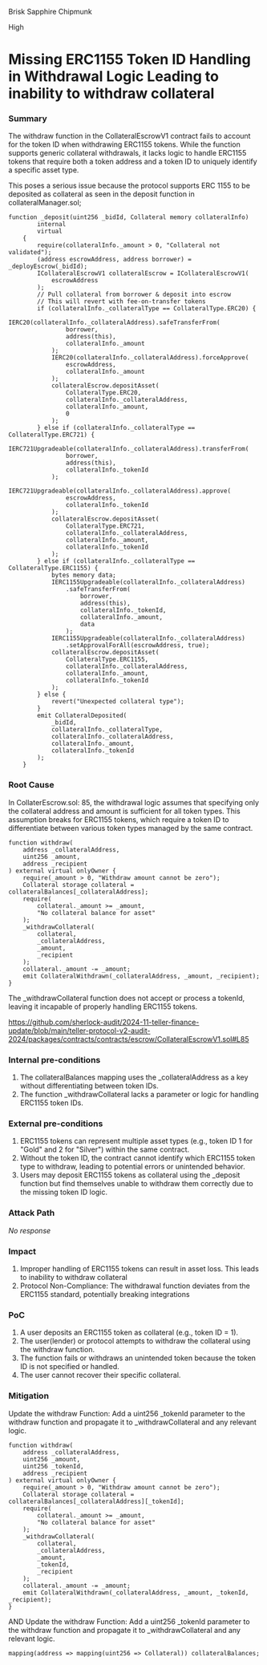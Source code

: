 Brisk Sapphire Chipmunk

High

# Missing ERC1155 Token ID Handling in Withdrawal Logic Leading to inability to withdraw collateral

### Summary

The withdraw function in the CollateralEscrowV1 contract fails to account for the token ID when withdrawing ERC1155 tokens. While the function supports generic collateral withdrawals, it lacks logic to handle ERC1155 tokens that require both a token address and a token ID to uniquely identify a specific asset type.

This poses a serious issue because the protocol supports ERC 1155 to be deposited as collateral as seen in the deposit function in collateralManager.sol;
```solidity
function _deposit(uint256 _bidId, Collateral memory collateralInfo)
        internal
        virtual
    {
        require(collateralInfo._amount > 0, "Collateral not validated");
        (address escrowAddress, address borrower) = _deployEscrow(_bidId);
        ICollateralEscrowV1 collateralEscrow = ICollateralEscrowV1(
            escrowAddress
        );
        // Pull collateral from borrower & deposit into escrow
        // This will revert with fee-on-transfer tokens 
        if (collateralInfo._collateralType == CollateralType.ERC20) {
            IERC20(collateralInfo._collateralAddress).safeTransferFrom(
                borrower,
                address(this),
                collateralInfo._amount
            );
            IERC20(collateralInfo._collateralAddress).forceApprove(
                escrowAddress,
                collateralInfo._amount
            );
            collateralEscrow.depositAsset(
                CollateralType.ERC20,
                collateralInfo._collateralAddress,
                collateralInfo._amount,
                0
            );
        } else if (collateralInfo._collateralType == CollateralType.ERC721) {
            IERC721Upgradeable(collateralInfo._collateralAddress).transferFrom(
                borrower,
                address(this),
                collateralInfo._tokenId
            );
            IERC721Upgradeable(collateralInfo._collateralAddress).approve(
                escrowAddress,
                collateralInfo._tokenId
            );
            collateralEscrow.depositAsset(
                CollateralType.ERC721,
                collateralInfo._collateralAddress,
                collateralInfo._amount,
                collateralInfo._tokenId
            );
        } else if (collateralInfo._collateralType == CollateralType.ERC1155) {
            bytes memory data;
            IERC1155Upgradeable(collateralInfo._collateralAddress)
                .safeTransferFrom(
                    borrower,
                    address(this),
                    collateralInfo._tokenId,
                    collateralInfo._amount,
                    data
                );
            IERC1155Upgradeable(collateralInfo._collateralAddress)
                .setApprovalForAll(escrowAddress, true);
            collateralEscrow.depositAsset(
                CollateralType.ERC1155,
                collateralInfo._collateralAddress,
                collateralInfo._amount,
                collateralInfo._tokenId
            );
        } else {
            revert("Unexpected collateral type");
        }
        emit CollateralDeposited(
            _bidId,
            collateralInfo._collateralType,
            collateralInfo._collateralAddress,
            collateralInfo._amount,
            collateralInfo._tokenId
        );
    }
```

### Root Cause

In CollaterEscrow.sol: 85, the withdrawal logic assumes that specifying only the collateral address and amount is sufficient for all token types. This assumption breaks for ERC1155 tokens, which require a token ID to differentiate between various token types managed by the same contract.

```solidity
function withdraw(
    address _collateralAddress,
    uint256 _amount,
    address _recipient
) external virtual onlyOwner {
    require(_amount > 0, "Withdraw amount cannot be zero");
    Collateral storage collateral = collateralBalances[_collateralAddress];
    require(
        collateral._amount >= _amount,
        "No collateral balance for asset"
    );
    _withdrawCollateral(
        collateral,
        _collateralAddress,
        _amount,
        _recipient
    );
    collateral._amount -= _amount;
    emit CollateralWithdrawn(_collateralAddress, _amount, _recipient);
}
```
The _withdrawCollateral function does not accept or process a tokenId, leaving it incapable of properly handling ERC1155 tokens.

https://github.com/sherlock-audit/2024-11-teller-finance-update/blob/main/teller-protocol-v2-audit-2024/packages/contracts/contracts/escrow/CollateralEscrowV1.sol#L85

### Internal pre-conditions

1. The collateralBalances mapping uses the _collateralAddress as a key without differentiating between token IDs.
2. The function _withdrawCollateral lacks a parameter or logic for handling ERC1155 token IDs.

### External pre-conditions

1. ERC1155 tokens can represent multiple asset types (e.g., token ID 1 for "Gold" and 2 for "Silver") within the same contract.
2. Without the token ID, the contract cannot identify which ERC1155 token type to withdraw, leading to potential errors or unintended behavior.
3. Users may deposit ERC1155 tokens as collateral using the _deposit function but find themselves unable to withdraw them correctly due to the missing token ID logic.

### Attack Path

_No response_

### Impact

1. Improper handling of ERC1155 tokens can result in asset loss. This leads to inability to withdraw collateral
2. Protocol Non-Compliance: The withdrawal function deviates from the ERC1155 standard, potentially breaking integrations

### PoC

1. A user deposits an ERC1155 token as collateral (e.g., token ID = 1).
2. The user(lender) or protocol attempts to withdraw the collateral using the withdraw function.
3. The function fails or withdraws an unintended token because the token ID is not specified or handled.
4. The user cannot recover their specific collateral.

### Mitigation

Update the withdraw Function:
Add a uint256 _tokenId parameter to the withdraw function and propagate it to _withdrawCollateral and any relevant logic.

```solidity
function withdraw(
    address _collateralAddress,
    uint256 _amount,
    uint256 _tokenId,
    address _recipient
) external virtual onlyOwner {
    require(_amount > 0, "Withdraw amount cannot be zero");
    Collateral storage collateral = collateralBalances[_collateralAddress][_tokenId];
    require(
        collateral._amount >= _amount,
        "No collateral balance for asset"
    );
    _withdrawCollateral(
        collateral,
        _collateralAddress,
        _amount,
        _tokenId,
        _recipient
    );
    collateral._amount -= _amount;
    emit CollateralWithdrawn(_collateralAddress, _amount, _tokenId, _recipient);
}
```

AND
Update the withdraw Function:
Add a uint256 _tokenId parameter to the withdraw function and propagate it to _withdrawCollateral and any relevant logic.

```solidity
mapping(address => mapping(uint256 => Collateral)) collateralBalances;